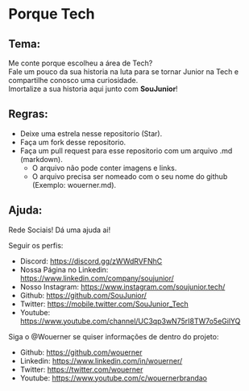 # Porque Tech

## Tema:
Me conte porque escolheu a área de Tech?   
Fale um pouco da sua historia na luta para se tornar Junior na Tech e compartilhe conosco uma curiosidade.   
Imortalize a sua historia aqui junto com **SouJunior**!  

## Regras:
- Deixe uma estrela nesse repositorio (Star).
- Faça um fork desse repositorio.
- Faça um pull request para esse repositorio com um arquivo .md (markdown).
  - O arquivo não pode conter imagens e links.
  - O arquivo precisa ser nomeado com o seu nome do github (Exemplo: wouerner.md).
  


## Ajuda:
Rede Sociais! Dá uma ajuda ai!

Seguir os perfis:
- Discord: https://discord.gg/zWWdRVFNhC
- Nossa Página no Linkedin: https://www.linkedin.com/company/soujunior/
- Nosso Instagram: https://www.instagram.com/soujunior.tech/
- Github: https://github.com/SouJunior/ 
- Twitter: https://mobile.twitter.com/SouJunior_Tech
- Youtube: https://www.youtube.com/channel/UC3qp3wN75rI8TW7o5eGilYQ 

Siga o @Wouerner se quiser informações de dentro do projeto:
- Github: https://github.com/wouerner
- Linkedin: https://www.linkedin.com/in/wouerner/
- Twitter: https://twitter.com/wouerner
- Youtube: https://www.youtube.com/c/wouernerbrandao
